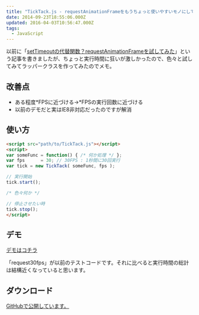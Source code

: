 ```yaml
---
title: "TickTack.js - requestAnimationFrameをもうちょっと使いやすいモノにしてみた"
date: 2014-09-23T18:55:06.000Z
updated: 2016-04-03T10:56:47.000Z
tags: 
  - JavaScript
---
```



以前に「[setTimeoutの代替関数？requestAnimationFrameを試してみた](http://blog.sus-happy.net/201404/settimeout2requestanimationframe/ "setTimeoutの代替関数？requestAnimationFrameを試してみた")」という記事を書きましたが、ちょっと実行時間に狂いが激しかったので、色々と試してみてラッパークラスを作ってみたのでメモ。


## 改善点

- ある程度*FPSに近づける→*FPSの実行回数に近づける
- 以前のデモだと実はIE8非対応だったのですが解消


## 使い方

```html
<script src="path/to/TickTack.js"></script>
<script>
var someFunc = function() { /* 何か処理 */ };
var fps      = 30; // 30FPS : 1秒間に30回実行
var tick = new TickTack( someFunc, fps );

// 実行開始
tick.start();

/* 色々何か */

// 停止させたい時
tick.stop();
</script>
```


## デモ

[デモはコチラ](http://sus-happy.github.io/TickTack.js/)

「request30fps」が以前のテストコードです。それに比べると実行時間の総計は結構近くなっていると思います。


## ダウンロード

[GitHubで公開しています。](https://github.com/sus-happy/TickTack.js)